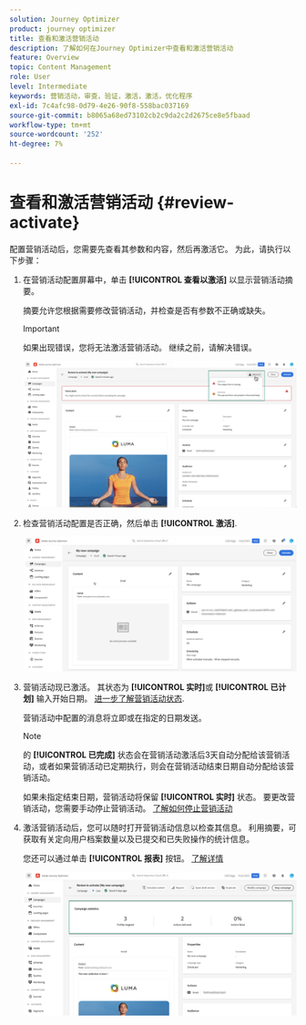 ```yaml
---
solution: Journey Optimizer
product: journey optimizer
title: 查看和激活营销活动
description: 了解如何在Journey Optimizer中查看和激活营销活动
feature: Overview
topic: Content Management
role: User
level: Intermediate
keywords: 营销活动，审查，验证，激活，激活，优化程序
exl-id: 7c4afc98-0d79-4e26-90f8-558bac037169
source-git-commit: b8065a68ed73102cb2c9da2c2d2675ce8e5fbaad
workflow-type: tm+mt
source-wordcount: '252'
ht-degree: 7%

---
```


# 查看和激活营销活动 {#review-activate}

配置营销活动后，您需要先查看其参数和内容，然后再激活它。 为此，请执行以下步骤：

1. 在营销活动配置屏幕中，单击 **[!UICONTROL 查看以激活]** 以显示营销活动摘要。

   摘要允许您根据需要修改营销活动，并检查是否有参数不正确或缺失。

   >[!IMPORTANT]
   >
   >如果出现错误，您将无法激活营销活动。 继续之前，请解决错误。

   ![](assets/create-campaign-alerts.png)

1. 检查营销活动配置是否正确，然后单击 **[!UICONTROL 激活]**.

   ![](assets/create-campaign-review.png)

1. 营销活动现已激活。 其状态为 **[!UICONTROL 实时]**&#x200B;或 **[!UICONTROL 已计划]** 输入开始日期。 [进一步了解营销活动状态](get-started-with-campaigns.md#statuses).

   营销活动中配置的消息将立即或在指定的日期发送。

   >[!NOTE]
   >
   >的 **[!UICONTROL 已完成]** 状态会在营销活动激活后3天自动分配给该营销活动，或者如果营销活动已定期执行，则会在营销活动结束日期自动分配给该营销活动。
   >
   >如果未指定结束日期，营销活动将保留 **[!UICONTROL 实时]** 状态。 要更改营销活动，您需要手动停止营销活动。 [了解如何停止营销活动](modify-stop-campaign.md)

1. 激活营销活动后，您可以随时打开营销活动信息以检查其信息。 利用摘要，可获取有关定向用户档案数量以及已提交和已失败操作的统计信息。

   您还可以通过单击 **[!UICONTROL 报表]** 按钮。 [了解详情](../reports/campaign-global-report.md)

   ![](assets/create-campaign-summary.png)
